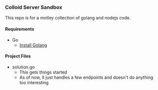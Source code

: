 ### Colloid Server Sandbox ###

This repo is for a motley collection of golang and nodejs code.

#### Requirements ####

+ Go
	- <a href="https://golang.org/doc/install">Install Golang</a>


#### Project Files ####

+ solution.go
	- This gets things started
	- As of now, it just handles a few endpoints and doesn't do anything too interesting